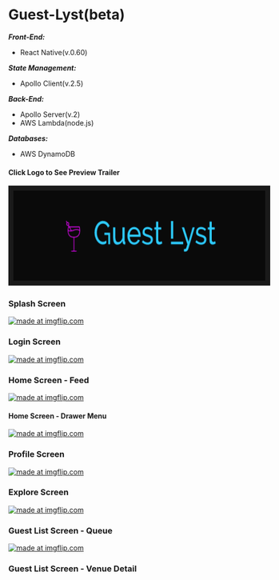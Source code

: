 # Guest-Lyst(beta)

***Front-End:***
- React Native(v.0.60)

***State Management:***
- Apollo Client(v.2.5)

***Back-End:***
- Apollo Server(v.2)
- AWS Lambda(node.js)

***Databases:***
- AWS DynamoDB


#### Click Logo to See Preview Trailer
<a href="https://youtu.be/VodW1alZPFQ
" target="_blank"><img src="https://github.com/M-Krilano/Guest-Lyst/blob/master/guest_lyst_logo.png?raw=true" 
alt="IMAGE ALT TEXT HERE" width="540" height="180" border="10" /></a>



### Splash Screen
<a href="https://imgflip.com/gif/34cuak"><img src="https://i.imgflip.com/34cuak.gif" title="made at imgflip.com"/></a>
### Login Screen
<a href="https://imgflip.com/gif/34cugk"><img src="https://i.imgflip.com/34cugk.gif" title="made at imgflip.com"/></a>
### Home Screen - Feed
<a href="https://imgflip.com/gif/34ctci"><img src="https://i.imgflip.com/34ctci.gif" title="made at imgflip.com"/></a>
#### Home Screen - Drawer Menu
<a href="https://imgflip.com/gif/34ctl7"><img src="https://i.imgflip.com/34ctl7.gif" title="made at imgflip.com"/></a>
### Profile Screen
<a href="https://imgflip.com/gif/34ctrz"><img src="https://i.imgflip.com/34ctrz.gif" title="made at imgflip.com"/></a>
### Explore Screen
<a href="https://imgflip.com/gif/34ctz3"><img src="https://i.imgflip.com/34ctz3.gif" title="made at imgflip.com"/></a>
### Guest List Screen - Queue
<a href="https://imgflip.com/gif/34cu2k"><img src="https://i.imgflip.com/34cu2k.gif" title="made at imgflip.com"/></a>
### Guest List Screen - Venue Detail
